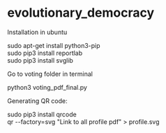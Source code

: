 # evolutionary_democracy

Installation in ubuntu

sudo apt-get install python3-pip  
sudo pip3 install reportlab  
sudo pip3 install svglib  


Go to voting folder in terminal

python3 voting_pdf_final.py 


Generating QR code:

sudo pip3 install qrcode   
qr --factory=svg "Link to all profile pdf" > profile.svg  